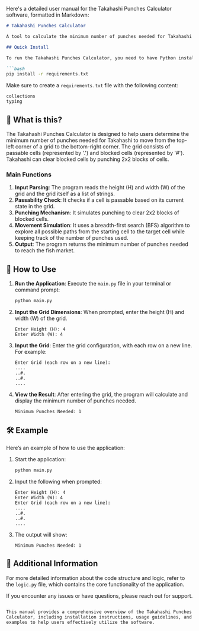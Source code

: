 Here's a detailed user manual for the Takahashi Punches Calculator software, formatted in Markdown:

```markdown
# Takahashi Punches Calculator

A tool to calculate the minimum number of punches needed for Takahashi to navigate through a grid to reach the fish market.

## Quick Install

To run the Takahashi Punches Calculator, you need to have Python installed on your machine. You can install the required dependencies using pip:

```bash
pip install -r requirements.txt
```

Make sure to create a `requirements.txt` file with the following content:

```
collections
typing
```

## 🤔 What is this?

The Takahashi Punches Calculator is designed to help users determine the minimum number of punches needed for Takahashi to move from the top-left corner of a grid to the bottom-right corner. The grid consists of passable cells (represented by '.') and blocked cells (represented by '#'). Takahashi can clear blocked cells by punching 2x2 blocks of cells.

### Main Functions

1. **Input Parsing**: The program reads the height (H) and width (W) of the grid and the grid itself as a list of strings.
2. **Passability Check**: It checks if a cell is passable based on its current state in the grid.
3. **Punching Mechanism**: It simulates punching to clear 2x2 blocks of blocked cells.
4. **Movement Simulation**: It uses a breadth-first search (BFS) algorithm to explore all possible paths from the starting cell to the target cell while keeping track of the number of punches used.
5. **Output**: The program returns the minimum number of punches needed to reach the fish market.

## 📖 How to Use

1. **Run the Application**: Execute the `main.py` file in your terminal or command prompt:

   ```bash
   python main.py
   ```

2. **Input the Grid Dimensions**: When prompted, enter the height (H) and width (W) of the grid.

   ```
   Enter Height (H): 4
   Enter Width (W): 4
   ```

3. **Input the Grid**: Enter the grid configuration, with each row on a new line. For example:

   ```
   Enter Grid (each row on a new line):
   ....
   ..#.
   ..#.
   ....
   ```

4. **View the Result**: After entering the grid, the program will calculate and display the minimum number of punches needed.

   ```
   Minimum Punches Needed: 1
   ```

## 🛠️ Example

Here’s an example of how to use the application:

1. Start the application:

   ```bash
   python main.py
   ```

2. Input the following when prompted:

   ```
   Enter Height (H): 4
   Enter Width (W): 4
   Enter Grid (each row on a new line):
   ....
   ..#.
   ..#.
   ....
   ```

3. The output will show:

   ```
   Minimum Punches Needed: 1
   ```

## 📄 Additional Information

For more detailed information about the code structure and logic, refer to the `logic.py` file, which contains the core functionality of the application.

If you encounter any issues or have questions, please reach out for support.

```

This manual provides a comprehensive overview of the Takahashi Punches Calculator, including installation instructions, usage guidelines, and examples to help users effectively utilize the software.